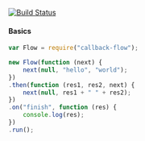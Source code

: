 [![Build Status](https://travis-ci.org/jeeeyul/callback-flow.svg)](https://travis-ci.org/jeeeyul/callback-flow)

#### Basics
```javascript
var Flow = require("callback-flow");

new Flow(function (next) {
	next(null, "hello", "world");
})
.then(function (res1, res2, next) {
	next(null, res1 + " " + res2);
})
.on("finish", function (res) {
	console.log(res);
})
.run();
```
